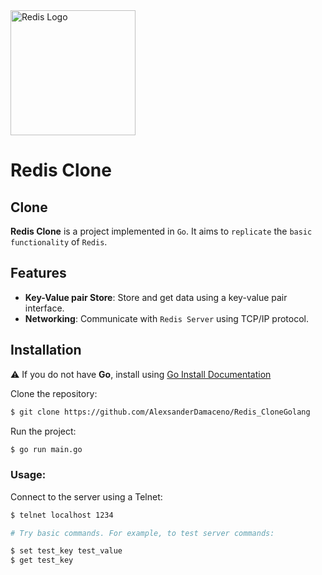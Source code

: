 
<div >
  <img src="https://upload.wikimedia.org/wikipedia/commons/6/64/Logo-redis.svg" alt="Redis Logo" margin="left" width="200" height="200">
</div>

# Redis Clone

## Clone
**Redis Clone** is a project implemented in ``Go``. It aims to ``replicate`` the ``basic functionality`` of ``Redis``.

## Features
* **Key-Value pair Store**: Store and get data using a  key-value pair interface.
* **Networking**: Communicate with ``Redis Server`` using TCP/IP protocol.

## Installation

⚠️ If you do not have **Go**, install using [Go Install Documentation](https://go.dev/doc/install)

Clone the repository:
```bash
$ git clone https://github.com/AlexsanderDamaceno/Redis_CloneGolang
```
Run the project:
```bash
$ go run main.go
```

### Usage:
Connect to the server using a Telnet:
```bash
$ telnet localhost 1234

# Try basic commands. For example, to test server commands:

$ set test_key test_value
$ get test_key 
